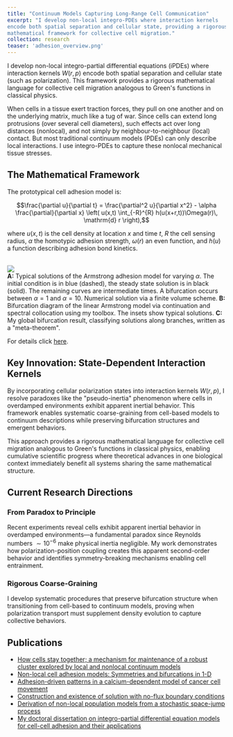 ```yaml
---
title: "Continuum Models Capturing Long-Range Cell Communication"
excerpt: "I develop non-local integro-PDEs where interaction kernels
encode both spatial separation and cellular state, providing a rigorous
mathematical framework for collective cell migration."
collection: research
teaser: 'adhesion_overview.png'
---
```


I develop non-local integro-partial differential equations (iPDEs)
where interaction kernels $W(r,p)$ encode both spatial separation and
cellular state (such as polarization). This framework provides a
rigorous mathematical language for collective cell migration analogous
to Green's functions in classical physics.

When cells in a tissue exert traction forces, they pull on one another
and on the underlying matrix, much like a tug of war. Since cells can
extend long protrusions (over several cell diameters), such effects act
over long distances (nonlocal), and not simply by neighbour-to-neighbour
(local) contact. But most traditional continuum models (PDEs) can only
describe local interactions. I use integro-PDEs to capture these
nonlocal mechanical tissue stresses.

## The Mathematical Framework

The prototypical cell adhesion model is:

$$\frac{\partial u}{\partial t} = \frac{\partial^2 u}{\partial x^2} - \alpha \frac{\partial}{\partial x} \left( u(x,t) \int_{-R}^{R} h(u(x+r,t))\Omega(r)\, \mathrm{d} r \right),$$

where $u(x,t)$ is the cell density at location $x$ and time $t$, $R$ the cell
sensing radius, $\alpha$ the homotypic adhesion strength, $\omega(r)$ an even
function, and $h(u)$ a function describing adhesion bond kinetics.

<br/><img src='/images/adhesion_overview.png'><br/>
**A:** Typical solutions of the Armstrong adhesion model for varying $\alpha$.
The initial condition is in blue (dashed), the steady state solution is in black
(solid). The remaining curves are intermediate times. A bifurcation occurs
between $\alpha = 1$ and $\alpha=10$. Numerical solution via a finite volume
scheme.
**B:** Bifurcation diagram of the linear Armstrong model via continuation and
spectral collocation using my toolbox. The insets show typical solutions.
**C:** My global bifurcation result, classifying solutions along branches,
written as a "meta-theorem".

For details click [here](/publication/2020-01-01-adhesion).

## Key Innovation: State-Dependent Interaction Kernels

By incorporating cellular polarization states into interaction kernels $W(r,p)$,
I resolve paradoxes like the "pseudo-inertia" phenomenon where cells in
overdamped environments exhibit apparent inertial behavior. This framework
enables systematic coarse-graining from cell-based models to continuum
descriptions while preserving bifurcation structures and emergent behaviors.

This approach provides a rigorous mathematical language for collective cell
migration analogous to Green's functions in classical physics, enabling
cumulative scientific progress where theoretical advances in one biological
context immediately benefit all systems sharing the same mathematical structure.

## Current Research Directions

### From Paradox to Principle

Recent experiments reveal cells exhibit apparent inertial behavior in overdamped
environments—a fundamental paradox since Reynolds numbers $\sim 10^{-6}$ make
physical inertia negligible. My work demonstrates how polarization-position
coupling creates this apparent second-order behavior and identifies
symmetry-breaking mechanisms enabling cell entrainment.

### Rigorous Coarse-Graining
I develop systematic procedures that preserve bifurcation structure when transitioning from cell-based to continuum models, proving when polarization transport must supplement density evolution to capture collective behaviors.

## Publications

- [How cells stay together; a mechanism for maintenance of a robust cluster explored by local and nonlocal continuum models](/publication/2024-06-09-cluster)
- [Non-local cell adhesion models: Symmetries and bifurcations in 1-D](/publication/2020-01-01-adhesion)
- [Adhesion-driven patterns in a calcium-dependent model of cancer cell movement](/publication/2020-03-01-calcium)
- [Construction and existence of solution with no-flux boundary conditions](/publication/2019-03-15-nonlocal-bc-existence)
- [Derivation of non-local population models from a stochastic space-jump process](/publication/2017-06-10-adhesionRandomWalk)
- [My doctoral dissertation on integro-partial differential equation models for cell-cell adhesion and their applications](/publication/2017-12-14-thesis)
